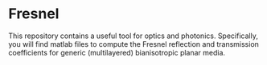 # Fresnel
This repository contains a useful tool for optics and photonics. Specifically, you will find matlab files to compute the Fresnel reflection and transmission coefficients for generic (multilayered) bianisotropic planar media. 
